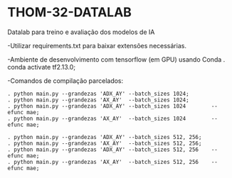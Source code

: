 # THOM-32-DATALAB
Datalab para treino e avaliação dos modelos de IA



-Utilizar requirements.txt para baixar extensões necessárias.

-Ambiente de desenvolvimento com tensorflow (em GPU) usando Conda
    . conda activate tf2.13.0; 

-Comandos de compilação parcelados:

    . python main.py --grandezas 'ADX_AY' --batch_sizes 1024;
    . python main.py --grandezas 'AX_AY'  --batch_sizes 1024;
    . python main.py --grandezas 'ADX_AY' --batch_sizes 1024 		--efunc mae;
    . python main.py --grandezas 'AX_AY'  --batch_sizes 1024 		--efunc mae;

    . python main.py --grandezas 'ADX_AY' --batch_sizes 512, 256;
    . python main.py --grandezas 'AX_AY'  --batch_sizes 512, 256;
    . python main.py --grandezas 'ADX_AY' --batch_sizes 512, 256 	--efunc mae;
    . python main.py --grandezas 'AX_AY'  --batch_sizes 512, 256 	--efunc mae;
